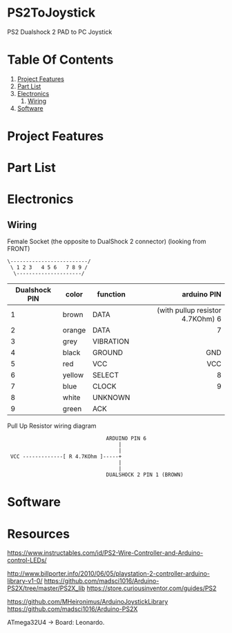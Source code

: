 # PS2ToJoystick
PS2 Dualshock 2 PAD to PC Joystick

# Table Of Contents

1. [Project Features](#project-features)
2. [Part List](#part-list)
3. [Electronics](#electronics)
    1. [Wiring](#wiring)
4. [Software](#software)
    
# Project Features

# Part List

# Electronics

## Wiring


Female Socket (the opposite to DualShock 2 connector) (looking from FRONT)
```
\-------------------------/
 \ 1 2 3   4 5 6   7 8 9 /
  \---------------------/
```

|Dualshock PIN   |color   |function |                      arduino PIN|
|----------------|--------|---------|--------------------------------:|
|1               |brown   |DATA     | (with pullup resistor 4.7KOhm) 6|    
|2               |orange  |DATA     |                                7|    
|3               |grey    |VIBRATION|                                 |    
|4               |black   |GROUND   |                              GND|    
|5               |red     |VCC      |                              VCC|    
|6               |yellow  |SELECT   |                                8|    
|7               |blue    |CLOCK    |                                9|    
|8               |white   |UNKNOWN  |                                 |    
|9               |green   |ACK    |                                   |    

Pull Up Resistor wiring diagram

```
                                ARDUINO PIN 6
                                    |
                                    |
 VCC -------------[ R 4.7KOhm ]-----+
                                    |
                                    |
                                DUALSHOCK 2 PIN 1 (BROWN)
```
# Software



# Resources

https://www.instructables.com/id/PS2-Wire-Controller-and-Arduino-control-LEDs/

http://www.billporter.info/2010/06/05/playstation-2-controller-arduino-library-v1-0/
https://github.com/madsci1016/Arduino-PS2X/tree/master/PS2X_lib
https://store.curiousinventor.com/guides/PS2

https://github.com/MHeironimus/ArduinoJoystickLibrary
https://github.com/madsci1016/Arduino-PS2X

ATmega32U4 -> Board: Leonardo.

